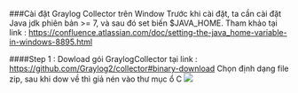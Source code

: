 ###Cài đặt Graylog Collector trên Window 
Trước khi cài đặt, ta cần cài đặt Java jdk phiên bản >= 7, và sau đó set biến $JAVA_HOME. Tham khảo tại link :
https://confluence.atlassian.com/doc/setting-the-java_home-variable-in-windows-8895.html

####Step 1 : Dowload gói GraylogCollector tại link : https://github.com/Graylog2/collector#binary-download
Chọn định dạng file zip, sau khi dow về thì giả nén vào thư mục ổ C 
<img src="http://i.imgur.com/qBQD2tD.png">
